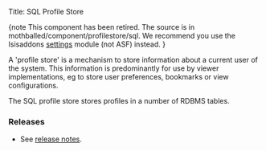 Title: SQL Profile Store

{note
This component has been retired.  The source is in mothballed/component/profilestore/sql.  We recommend you use the Isisaddons [settings](http://isisaddons.org/isis-module-settings) module (not ASF) instead.
}

A 'profile store' is a mechanism to store information about a current user of the system. This information is predominantly for use by viewer implementations, eg to store user preferences, bookmarks or view configurations.

The SQL profile store stores profiles in a number of RDBMS tables.

### Releases

- See [release notes](release-notes/about.html).

